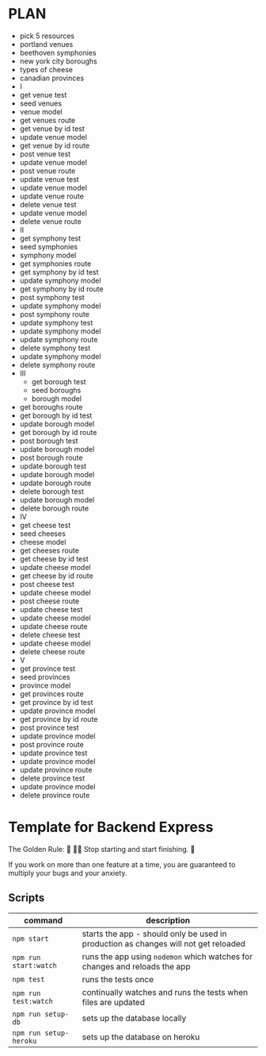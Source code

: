 # PLAN

  - pick 5 resources
  - portland venues
  - beethoven symphonies
  - new york city boroughs
  - types of cheese
  - canadian provinces
  - I
  - get venue test
  - seed venues
  - venue model
  - get venues route
  - get venue by id test
  - update venue model
  - get venue by id route
  - post venue test
  - update venue model
  - post venue route
  - update venue test
  - update venue model
  - update venue route
  - delete venue test
  - update venue model
  - delete venue route
  - II
  - get symphony test
  - seed symphonies
  - symphony model
  - get symphonies route
  - get symphony by id test
  - update symphony model
  - get symphony by id route
  - post symphony test
  - update symphony model
  - post symphony route
  - update symphony test
  - update symphony model
  - update symphony route
  - delete symphony test
  - update symphony model
  - delete symphony route
- III
  - get borough test
  - seed boroughs
  - borough model
- get boroughs route
- get borough by id test
- update borough model
- get borough by id route
- post borough test
- update borough model
- post borough route
- update borough test
- update borough model
- update borough route
- delete borough test
- update borough model
- delete borough route
- IV
- get cheese test
- seed cheeses
- cheese model
- get cheeses route
- get cheese by id test
- update cheese model
- get cheese by id route
- post cheese test
- update cheese model
- post cheese route
- update cheese test
- update cheese model
- update cheese route
- delete cheese test
- update cheese model
- delete cheese route
- V
- get province test
- seed provinces
- province model
- get provinces route
- get province by id test
- update province model
- get province by id route
- post province test
- update province model
- post province route
- update province test
- update province model
- update province route
- delete province test
- update province model
- delete province route


# Template for Backend Express

The Golden Rule:
🦸 🦸‍♂️ Stop starting and start finishing. 🏁

If you work on more than one feature at a time, you are guaranteed to multiply your bugs and your anxiety.

## Scripts

| command                | description                                                                         |
| ---------------------- | ----------------------------------------------------------------------------------- |
| `npm start`            | starts the app - should only be used in production as changes will not get reloaded |
| `npm run start:watch`  | runs the app using `nodemon` which watches for changes and reloads the app          |
| `npm test`             | runs the tests once                                                                 |
| `npm run test:watch`   | continually watches and runs the tests when files are updated                       |
| `npm run setup-db`     | sets up the database locally                                                        |
| `npm run setup-heroku` | sets up the database on heroku                                                      |

